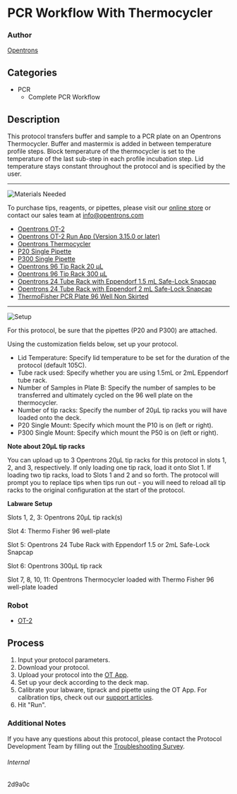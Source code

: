 # PCR Workflow With Thermocycler

### Author
[Opentrons](https://opentrons.com/)



## Categories
* PCR
	* Complete PCR Workflow

## Description
This protocol transfers buffer and sample to a PCR plate on an Opentrons Thermocycler. Buffer and mastermix is added in between temperature profile steps. Block temperature of the thermocycler is set to the temperature of the last sub-step in each profile incubation step. Lid temperature stays constant throughout the protocol and is specified by the user.

---
![Materials Needed](https://s3.amazonaws.com/opentrons-protocol-library-website/custom-README-images/001-General+Headings/materials.png)

To purchase tips, reagents, or pipettes, please visit our [online store](https://shop.opentrons.com/) or contact our sales team at [info@opentrons.com](mailto:info@opentrons.com)

* [Opentrons OT-2](https://shop.opentrons.com/collections/ot-2-robot/products/ot-2)
* [Opentrons OT-2 Run App (Version 3.15.0 or later)](https://opentrons.com/ot-app/)
* [Opentrons Thermocycler](https://opentrons.com/modules/#thermocycler_module)
* [P20 Single Pipette](https://shop.opentrons.com/collections/ot-2-robot/products/single-channel-electronic-pipette)
* [P300 Single Pipette](https://shop.opentrons.com/collections/ot-2-robot/products/single-channel-electronic-pipette)
* [Opentrons 96 Tip Rack 20 µL](https://labware.opentrons.com/opentrons_96_tiprack_20ul?category=tipRack)
* [Opentrons 96 Tip Rack 300 µL](https://labware.opentrons.com/opentrons_96_tiprack_300ul?category=tipRack)
* [Opentrons 24 Tube Rack with Eppendorf 1.5 mL Safe-Lock Snapcap](https://labware.opentrons.com/opentrons_24_tuberack_eppendorf_1.5ml_safelock_snapcap?category=tubeRack)
* [Opentrons 24 Tube Rack with Eppendorf 2 mL Safe-Lock Snapcap](https://labware.opentrons.com/opentrons_24_tuberack_eppendorf_2ml_safelock_snapcap?category=tubeRack)
* [ThermoFisher PCR Plate 96 Well Non Skirted](https://www.thermofisher.com/order/catalog/product/AB0600?us&en#/AB0600?us&en)






---
![Setup](https://s3.amazonaws.com/opentrons-protocol-library-website/custom-README-images/001-General+Headings/Setup.png)

For this protocol, be sure that the pipettes (P20 and P300) are attached.

Using the customization fields below, set up your protocol.
* Lid Temperature: Specify lid temperature to be set for the duration of the protocol (default 105C).
* Tube rack used: Specify whether you are using 1.5mL or 2mL Eppendorf tube rack.
* Number of Samples in Plate B: Specify the number of samples to be transferred and ultimately cycled on the 96 well plate on the thermocycler.
* Number of tip racks: Specify the number of 20µL tip racks you will have loaded onto the deck.
* P20 Single Mount: Specify which mount the P10 is on (left or right).
* P300 Single Mount: Specify which mount the P50 is on (left or right).

**Note about 20µL tip racks**

You can upload up to 3 Opentrons 20µL tip racks for this protocol in slots 1, 2, and 3, respectively. If only loading one tip rack, load it onto Slot 1. If loading two tip racks, load to Slots 1 and 2 and so forth. The protocol will prompt you to replace tips when tips run out - you will need to reload all tip racks to the original configuration at the start of the protocol.

**Labware Setup**

Slots 1, 2, 3: Opentrons 20µL tip rack(s)

Slot 4: Thermo Fisher 96 well-plate

Slot 5: Opentrons 24 Tube Rack with Eppendorf 1.5 or 2mL Safe-Lock Snapcap

Slot 6: Opentrons 300µL tip rack

Slot 7, 8, 10, 11: Opentrons Thermocycler loaded with Thermo Fisher 96 well-plate loaded


### Robot
* [OT-2](https://opentrons.com/ot-2)

## Process

1. Input your protocol parameters.
2. Download your protocol.
3. Upload your protocol into the [OT App](https://opentrons.com/ot-app).
4. Set up your deck according to the deck map.
5. Calibrate your labware, tiprack and pipette using the OT App. For calibration tips, check out our [support articles](https://support.opentrons.com/en/collections/1559720-guide-for-getting-started-with-the-ot-2).
6. Hit "Run".

### Additional Notes
If you have any questions about this protocol, please contact the Protocol Development Team by filling out the [Troubleshooting Survey](https://protocol-troubleshooting.paperform.co/).

###### Internal
2d9a0c
